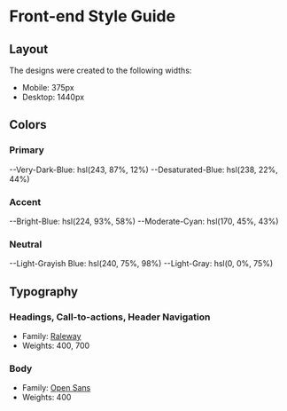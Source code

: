 # Front-end Style Guide

## Layout

The designs were created to the following widths:

- Mobile: 375px
- Desktop: 1440px

## Colors

### Primary

--Very-Dark-Blue: hsl(243, 87%, 12%)
--Desaturated-Blue: hsl(238, 22%, 44%)

### Accent

--Bright-Blue: hsl(224, 93%, 58%)
--Moderate-Cyan: hsl(170, 45%, 43%)

### Neutral

--Light-Grayish Blue: hsl(240, 75%, 98%)
--Light-Gray: hsl(0, 0%, 75%)

## Typography

### Headings, Call-to-actions, Header Navigation

- Family: [Raleway](https://fonts.google.com/specimen/Raleway)
- Weights: 400, 700

### Body

- Family: [Open Sans](https://fonts.google.com/specimen/Open+Sans)
- Weights: 400